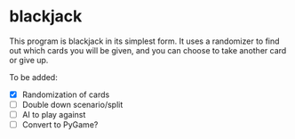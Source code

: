 # blackjack
This program is blackjack in its simplest form. It uses a randomizer to
find out which cards you will be given, and you can choose to take another
card or give up.

To be added:
- [x] Randomization of cards
- [ ] Double down scenario/split
- [ ] AI to play against
- [ ] Convert to PyGame?